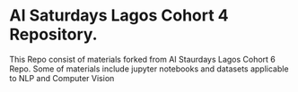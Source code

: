 # AI Saturdays Lagos Cohort 4 Repository.
This Repo consist of materials forked from AI Staurdays Lagos Cohort 6 Repo. Some of materials include jupyter notebooks and datasets applicable to NLP and Computer Vision
